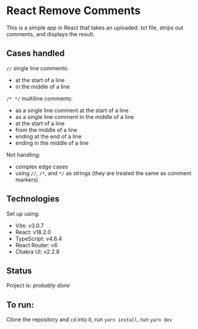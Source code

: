 # React Remove Comments

This is a simple app in React that takes an uploaded .txt file, strips out comments, and displays the result.

## Cases handled

`//` single line comments:

- at the start of a line
- in the middle of a line

`/* */` multiline comments:

- as a single line comment at the start of a line
- as a single line comment in the middle of a line
- at the start of a line
- from the middle of a line
- ending at the end of a line
- ending in the middle of a line

Not handling:

- complex edge cases
- using `//`, `/*`, and `*/` as strings (they are treated the same as comment markers)

## Technologies

Set up using:

- Vite: v3.0.7
- React: v18.2.0
- TypeScript: v4.6.4
- React Router: v6
- Chakra UI: v2.2.8

## Status

Project is: _probably done_

## To run:

Clone the repository and `cd` into it,
run `yarn install`,
run `yarn dev`

